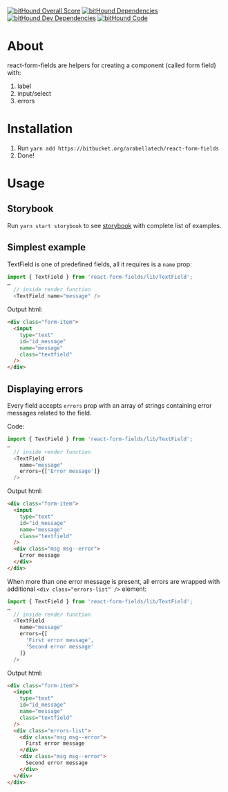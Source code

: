 [![bitHound Overall Score](https://www.bithound.io/bitbucket/arabellatech/react-form-fields/badges/score.svg)](https://www.bithound.io/bitbucket/arabellatech/react-form-fields)
[![bitHound Dependencies](https://www.bithound.io/bitbucket/arabellatech/react-form-fields/badges/dependencies.svg)](https://www.bithound.io/bitbucket/arabellatech/react-form-fields/develop/dependencies/npm)
[![bitHound Dev Dependencies](https://www.bithound.io/bitbucket/arabellatech/react-form-fields/badges/devDependencies.svg)](https://www.bithound.io/bitbucket/arabellatech/react-form-fields/develop/dependencies/npm)
[![bitHound Code](https://www.bithound.io/bitbucket/arabellatech/react-form-fields/badges/code.svg)](https://www.bithound.io/bitbucket/arabellatech/react-form-fields)

# About
react-form-fields are helpers for creating a component (called form field) with:
1. label
2. input/select
3. errors

# Installation
1. Run `yarn add https://bitbucket.org/arabellatech/react-form-fields`
2. Done!

# Usage

## Storybook
Run `yarn start storybook` to see [storybook](https://storybook.js.org/) with complete list of examples.

## Simplest example
TextField is one of predefined fields, all it requires is a `name` prop:
```javascript
import { TextField } from 'react-form-fields/lib/TextField';
…
  // inside render function
  <TextField name="message" />
```

Output html:
```html
<div class="form-item">
  <input
    type="text"
    id="id_message"
    name="message"
    class="textfield"
  />
</div>
```

## Displaying errors
Every field accepts `errors` prop with an array of strings containing error messages related to the field.

Code:
```javascript
import { TextField } from 'react-form-fields/lib/TextField';
…
  // inside render function
  <TextField
    name="message"
    errors={['Error message']}
  />
```

Output html:
```html
<div class="form-item">
  <input
    type="text"
    id="id_message"
    name="message"
    class="textfield"
  />
  <div class="msg msg--error">
    Error message
  </div>
</div>
```

When more than one error message is present, all errors are wrapped with additional `<div class="errors-list" />` element:
```javascript
import { TextField } from 'react-form-fields/lib/TextField';
…
  // inside render function
  <TextField
    name="message"
    errors={[
      'First error message',
      'Second error message'
    ]}
  />
```

Output html:
```html
<div class="form-item">
  <input
    type="text"
    id="id_message"
    name="message"
    class="textfield"
  />
  <div class="errors-list">
    <div class="msg msg--error">
      First error message
    </div>
    <div class="msg msg--error">
      Second error message
    </div>
  </div>
</div>
```
